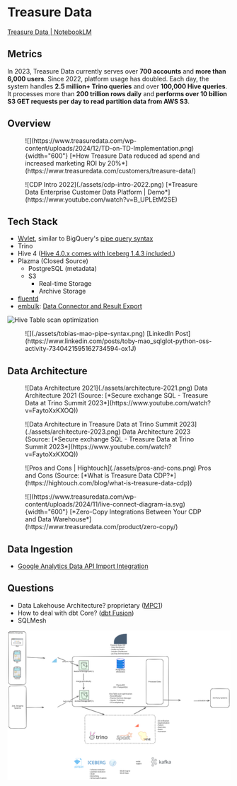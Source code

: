 # Treasure Data

[Treasure Data | NotebookLM](https://notebooklm.google.com/notebook/2bdc1ccd-6c59-4675-ac74-6a8ecda93643)


## Metrics

In 2023, Treasure Data currently serves over **700 accounts** and **more than 6,000 users**. Since 2022, platform usage has doubled. Each day, the system handles **2.5 million+ Trino queries** and over **100,000 Hive queries**. It processes more than **200 trillion rows daily** and **performs over 10 billion S3 GET requests per day to read partition data from AWS S3**.

## Overview

<figure markdown="span">
  ![](https://www.treasuredata.com/wp-content/uploads/2024/12/TD-on-TD-Implementation.png){width="600"}
  [*How Treasure Data reduced ad spend and increased marketing ROI by 20%*](https://www.treasuredata.com/customers/treasure-data/)
</figure>

<figure markdown="span">
  ![CDP Intro 2022](./assets/cdp-intro-2022.png)
  [*Treasure Data Enterprise Customer Data Platform | Demo*](https://www.youtube.com/watch?v=B_UPLEtM2SE)
</figure>


## Tech Stack

- [Wvlet](https://github.com/wvlet/wvlet), similar to BigQuery's [pipe query syntax](https://cloud.google.com/bigquery/docs/pipe-syntax-guide)
- Trino
- Hive 4 ([Hive 4.0.x comes with Iceberg 1.4.3 included.](https://iceberg.apache.org/docs/latest/hive/#feature-support))
- Plazma (Closed Source)
    - PostgreSQL (metadata)
    - S3
        - Real-time Storage
        - Archive Storage
- [fluentd](https://github.com/fluent/fluentd)
- [embulk](https://github.com/embulk/embulk): [Data Connector and Result Export](https://api-docs.treasuredata.com/blog/embulk-in-td/)

![Hive Table scan optimization](https://api-docs.treasuredata.com/static/f28b686ba570ef76e5e4598f687a8131/c6bbc/plazma-architecture.png)

<figure markdown="span">
  ![](./assets/tobias-mao-pipe-syntax.png)
  [LinkedIn Post](https://www.linkedin.com/posts/toby-mao_sqlglot-python-oss-activity-7340421595162734594-ox1J)
</figure>

## Data Architecture

<figure markdown="span">
  ![Data Architecture 2021](./assets/architecture-2021.png)
  Data Architecture 2021 (Source: [*Secure exchange SQL - Treasure Data at Trino Summit 2023*](https://www.youtube.com/watch?v=FaytoXxKXOQ))
</figure>

<figure markdown="span">
  ![Data Architecture in Treasure Data at Trino Summit 2023](./assets/architecture-2023.png)
  Data Architecture 2023 (Source: [*Secure exchange SQL - Treasure Data at Trino Summit 2023*](https://www.youtube.com/watch?v=FaytoXxKXOQ))
</figure>

<figure markdown="span">
  ![Pros and Cons | Hightouch](./assets/pros-and-cons.png)
  Pros and Cons (Source: [*What is Treasure Data CDP?*](https://hightouch.com/blog/what-is-treasure-data-cdp))
</figure>

<figure markdown="span">
  ![](https://www.treasuredata.com/wp-content/uploads/2024/11/live-connect-diagram-ia.svg){width="600"}
  [*Zero-Copy Integrations Between Your CDP and Data Warehouse*](https://www.treasuredata.com/product/zero-copy/)
</figure>


## Data Ingestion

- [Google Analytics Data API Import Integration](https://docs.treasuredata.com/articles/#!int/Google-Analytics-Data-API-Import-Integration)


## Questions

- Data Lakehouse Architecture? proprietary ([MPC1](https://api-docs.treasuredata.com/blog/hive-table-scan-optimization/))
- How to deal with dbt Core? ([dbt Fusion](https://www.getdbt.com/blog/new-code-new-license-understanding-the-new-license-for-the-dbt-fusion-engine))
- SQLMesh


![](./assets/architecture.excalidraw.svg)